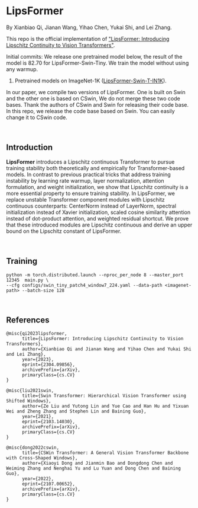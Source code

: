 # LipsFormer

By Xianbiao Qi, Jianan Wang, Yihao Chen, Yukai Shi, and Lei Zhang.

This repo is the official implementation of ["LipsFormer: Introducing Lipschitz Continuity to Vision Transformers"](https://openreview.net/pdf?id=cHf1DcCwcH3).

Initial commits:
We release one pretrained model below, the result of the model is 82.70 for LipsFormer-Swin-Tiny. We train the model without using any warmup.

1. Pretrained models on ImageNet-1K ([LipsFormer-Swin-T-IN1K](https://github.com/SwinTransformer/storage/releases/download/v1.0.0/swin_tiny_patch4_window7_224.pth)).

In our paper, we compile two versions of LipsFormer. One is built on Swin and the other one is based on CSwin, We do not merge these two code bases. Thank the authors of CSwin and Swin for releasing their code base.
In this repo, we release the code base based on Swin. You can easily change it to CSwin code. 

<br/>

## Introduction

**LipsFormer** introduces a Lipschitz continuous Transformer to pursue training stability both theoretically and empirically for Transformer-based models. In contrast to previous practical tricks that address training instability by learning rate warmup, layer normalization, attention formulation, and weight initialization, we show that Lipschitz continuity is a more essential property to ensure training stability. In LipsFormer, we replace unstable Transformer component modules with Lipschitz continuous counterparts:  CenterNorm instead of LayerNorm, spectral initialization instead of Xavier initialization, scaled cosine similarity attention instead of dot-product attention, and weighted residual shortcut. We prove that these introduced modules are Lipschitz continuous and derive an upper bound on the Lipschitz constant of LipsFormer.

<br/>

## Training
```
python -m torch.distributed.launch --nproc_per_node 8 --master_port 12345  main.py \
--cfg configs/swin_tiny_patch4_window7_224.yaml --data-path <imagenet-path> --batch-size 128 
```

<br/>

## References
```
@misc{qi2023lipsformer,
      title={LipsFormer: Introducing Lipschitz Continuity to Vision Transformers}, 
      author={Xianbiao Qi and Jianan Wang and Yihao Chen and Yukai Shi and Lei Zhang},
      year={2023},
      eprint={2304.09856},
      archivePrefix={arXiv},
      primaryClass={cs.CV}
}

@misc{liu2021swin,
      title={Swin Transformer: Hierarchical Vision Transformer using Shifted Windows}, 
      author={Ze Liu and Yutong Lin and Yue Cao and Han Hu and Yixuan Wei and Zheng Zhang and Stephen Lin and Baining Guo},
      year={2021},
      eprint={2103.14030},
      archivePrefix={arXiv},
      primaryClass={cs.CV}
}

@misc{dong2022cswin,
      title={CSWin Transformer: A General Vision Transformer Backbone with Cross-Shaped Windows}, 
      author={Xiaoyi Dong and Jianmin Bao and Dongdong Chen and Weiming Zhang and Nenghai Yu and Lu Yuan and Dong Chen and Baining Guo},
      year={2022},
      eprint={2107.00652},
      archivePrefix={arXiv},
      primaryClass={cs.CV}
}
```


